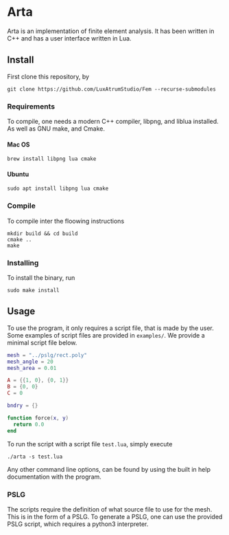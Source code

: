 # Arta #

Arta is an implementation of finite element analysis. It has been written in
C++ and has a user interface written in Lua.

## Install ##

First clone this repository, by
```fish
git clone https://github.com/LuxAtrumStudio/Fem --recurse-submodules
```

### Requirements ###

To compile, one needs a modern C++ compiler, libpng, and liblua installed.
As well as GNU make, and Cmake.

#### Mac OS ####

```fish
brew install libpng lua cmake
```

#### Ubuntu ####

```fish
sudo apt install libpng lua cmake
```

### Compile ###

To compile inter the floowing instructions

```fish
mkdir build && cd build
cmake ..
make
```

### Installing ###

To install the binary, run
```fish
sudo make install
```

## Usage ##

To use the program, it only requires a script file, that is made by the user.
Some examples of script files are provided in ``examples/``. We provide a
minimal script file below.

```lua
mesh = "../pslg/rect.poly"
mesh_angle = 20
mesh_area = 0.01

A = {{1, 0}, {0, 1}}
B = {0, 0}
C = 0

bndry = {}

function force(x, y)
  return 0.0
end
```

To run the script with a script file ``test.lua``, simply execute
```fish
./arta -s test.lua
```

Any other command line options, can be found by using the built in help
documentation with the program.

### PSLG ###

The scripts require the definition of what source file to use for the
mesh. This is in the form of a PSLG. To generate a PSLG, one can
use the provided PSLG script, which requires a python3 interpreter.

